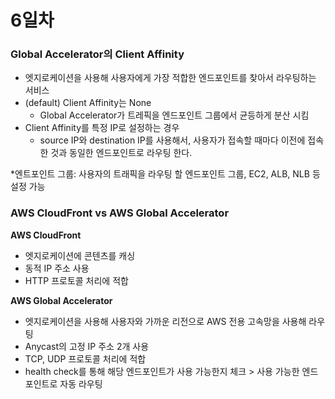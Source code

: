 # 6일차

### Global Accelerator의 Client Affinity

- 엣지로케이션을 사용해 사용자에게 가장 적합한 엔드포인트를 찾아서 라우팅하는 서비스
- (default) Client Affinity는 None
    - Global Accelerator가 트레픽을 엔드포인트 그룹에서 균등하게 분산 시킴
- Client Affinity를 특정 IP로 설정하는 경우
    - source IP와 destination IP를 사용해서, 사용자가 접속할 때마다 이전에 접속한 것과 동일한 엔드포인트로 라우팅 한다.

*엔트포인트 그룹: 사용자의 트래픽을 라우팅 할 엔드포인트 그룹, EC2, ALB, NLB 등 설정 가능 

### AWS CloudFront vs AWS Global Accelerator

**AWS CloudFront** 

- 엣지로케이션에 콘텐츠를 캐싱
- 동적 IP 주소 사용
- HTTP 프로토콜 처리에 적합

**AWS Global Accelerator**

- 엣지로케이션을 사용해 사용자와 가까운 리전으로 AWS 전용 고속망을 사용해 라우팅
- Anycast의 고정 IP 주소 2개 사용
- TCP, UDP 프로토콜 처리에 적합
- health check를 통해 해당 엔드포인트가 사용 가능한지 체크 > 사용 가능한 엔드포인트로 자동 라우팅